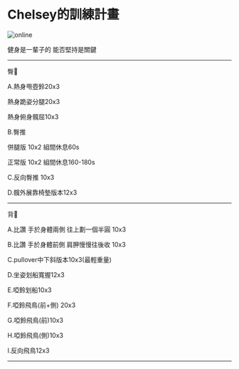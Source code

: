 <html>
<head>
  <meta charset="UTF-8">
</head>
<body>
  <h1>Chelsey的訓練計畫</h1>
  <img src="https://custom-images.strikinglycdn.com/res/hrscywv4p/image/upload/c_limit,fl_lossy,h_600,w_800,f_auto,q_auto/6854615/492705_919805.jpeg" alt="online">
  <p>健身是一輩子的 能否堅持是關鍵</p>
  <hr>
  <p>臀🍑</p>
  <p>A.熱身甩壺鈴20x3</p>
  <p>  熱身跪姿分腿20x3</p>
  <p>  熱身俯身髖屈10x3</p>
  <p>B.臀推</p>
  <p>    併腿版 10x2 組間休息60s</p>
  <p>    正常版 10x2 組間休息160-180s</p>
  <p>C.反向臀推 10x3</p>
  <p>D.髖外展靠椅墊版本12x3</p>
  <hr>
  <p>背🐚</p>
  <p>A.比讚 手於身體兩側 往上劃一個半圓 10x3</p>
  <p>B.比讚 手於身體前側 肩胛慢慢往後收 10x3</p>
  <p>C.pullover中下斜版本10x3(最輕重量)</p>
  <p>D.坐姿划船寬握12x3</p>
  <p>E.啞鈴划船10x3</p>
  <p>F.啞鈴飛鳥(前+側) 20x3</p>
  <p>G.啞鈴飛鳥(前)10x3</p>
  <p>H.啞鈴飛鳥(側)10x3</p>
  <p>I.反向飛鳥12x3</p>
  <hr>
</body>
</html>
